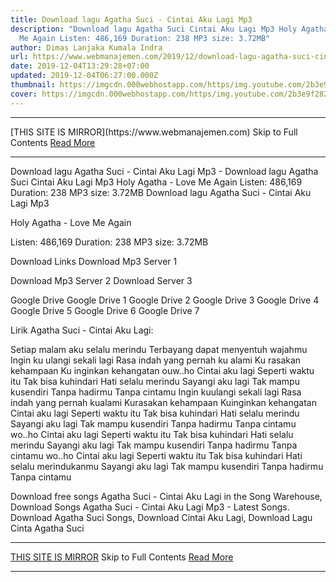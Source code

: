 ```yaml
---
title: Download lagu Agatha Suci - Cintai Aku Lagi Mp3
description: "Download lagu Agatha Suci Cintai Aku Lagi Mp3 Holy Agatha - Love
  Me Again Listen: 486,169 Duration: 238 MP3 size: 3.72MB"
author: Dimas Lanjaka Kumala Indra
url: https://www.webmanajemen.com/2019/12/download-lagu-agatha-suci-cintai-aku.html
date: 2019-12-04T13:29:28+07:00
updated: 2019-12-04T06:27:00.000Z
thumbnail: https://imgcdn.000webhostapp.com/https/img.youtube.com/2b3e9f282442056f85f7b4a4214411e1.jpeg
cover: https://imgcdn.000webhostapp.com/https/img.youtube.com/2b3e9f282442056f85f7b4a4214411e1.jpeg
---
```


<hr/> [THIS SITE IS MIRROR](https://www.webmanajemen.com) Skip to Full Contents <a href="https://www.webmanajemen.com/2019/12/download-lagu-agatha-suci-cintai-aku.html" rel="follow" class="button" id="read-more">Read More</a> <hr/> Download lagu Agatha Suci - Cintai Aku Lagi Mp3 - Download lagu Agatha Suci Cintai Aku Lagi Mp3 Holy Agatha - Love Me Again Listen: 486,169 Duration: 238 MP3 size: 3.72MB Download lagu Agatha Suci - Cintai Aku Lagi Mp3

  Holy Agatha - Love Me Again 

  Listen: 486,169 
  Duration: 238 
  MP3 size: 3.72MB 

  Download Links 
  Download Mp3 Server 1 

  Download Mp3 Server 2 
  Download Server 3 


  Google Drive   Google Drive 1 
  Google Drive 2 
  Google Drive 3 
  Google Drive 4 
  Google Drive 5 
  Google Drive 6 
  Google Drive 7 


                             
Lirik Agatha Suci - Cintai Aku Lagi:
                             
 Setiap malam aku selalu merindu 
 Terbayang dapat menyentuh wajahmu 
 Ingin ku ulangi sekali lagi 
 Rasa indah yang pernah ku alami 
 Ku rasakan kehampaan 
 Ku inginkan kehangatan 
 ouw..ho 
 Cintai aku lagi 
 Seperti waktu itu 
 Tak bisa kuhindari 
 Hati selalu merindu 
 Sayangi aku lagi 
 Tak mampu kusendiri 
 Tanpa hadirmu 
 Tanpa cintamu 
 Ingin kuulangi sekali lagi 
 Rasa indah yang pernah kualami 
 Kurasakan kehampaan 
 Kuinginkan kehangatan 
 Cintai aku lagi 
 Seperti waktu itu 
 Tak bisa kuhindari 
 Hati selalu merindu 
 Sayangi aku lagi 
 Tak mampu kusendiri 
 Tanpa hadirmu 
 Tanpa cintamu 
 wo..ho 
 Cintai aku lagi 
 Seperti waktu itu 
 Tak bisa kuhindari 
 Hati selalu merindu 
 Sayangi aku lagi 
 Tak mampu kusendiri 
 Tanpa hadirmu 
 Tanpa cintamu 
 wo..ho 
 Cintai aku lagi 
 Seperti waktu itu 
 Tak bisa kuhindari 
 Hati selalu merindukanmu 
 Sayangi aku lagi 
 Tak mampu kusendiri 
 Tanpa hadirmu 
 Tanpa cintamu 
                         
  Download free songs Agatha Suci - Cintai Aku Lagi in the Song Warehouse, Download Songs Agatha Suci - Cintai Aku Lagi Mp3 - Latest Songs.  Download Agatha Suci Songs, Download Cintai Aku Lagi, Download Lagu Cinta Agatha Suci <hr/> [THIS SITE IS MIRROR](https://www.webmanajemen.com) Skip to Full Contents <a href="https://www.webmanajemen.com/2019/12/download-lagu-agatha-suci-cintai-aku.html" rel="follow" class="button" id="read-more">Read More</a> <hr/>